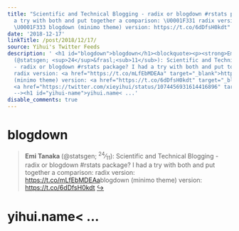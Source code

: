 ```yaml
---
title: "Scientific and Technical Blogging - radix or blogdown #rstats package? I had
  a try with both and put together a comparison: \U0001F331 radix version: https://t.co/mLfEbMDEAa
  \U0001F333 blogdown (minimo theme) version: https://t.co/6dDfsH0kdt"
date: '2018-12-17'
linkTitle: /post/2018/12/17/
source: Yihui's Twitter Feeds
description: ' <h1 id="blogdown">blogdown</h1><blockquote><p><strong>Emi Tanaka </strong>
  (@statsgen; <sup>24</sup>&frasl;<sub>11</sub>): Scientific and Technical Blogging
  - radix or blogdown #rstats package? I had a try with both and put together a comparison:
  radix version: <a href="https://t.co/mLfEbMDEAa" target="_blank">https://t.co/mLfEbMDEAa</a>blogdown
  (minimo theme) version: <a href="https://t.co/6dDfsH0kdt" target="_blank">https://t.co/6dDfsH0kdt</a>
  <a href="https://twitter.com/xieyihui/status/1074456931614416896" target="_blank">&#8618;</a></p></blockquote><!--
  --><h1 id="yihui-name">yihui.name< ...'
disable_comments: true
---
```

 <h1 id="blogdown">blogdown</h1><blockquote><p><strong>Emi Tanaka </strong> (@statsgen; <sup>24</sup>&frasl;<sub>11</sub>): Scientific and Technical Blogging - radix or blogdown #rstats package? I had a try with both and put together a comparison: radix version: <a href="https://t.co/mLfEbMDEAa" target="_blank">https://t.co/mLfEbMDEAa</a>blogdown (minimo theme) version: <a href="https://t.co/6dDfsH0kdt" target="_blank">https://t.co/6dDfsH0kdt</a> <a href="https://twitter.com/xieyihui/status/1074456931614416896" target="_blank">&#8618;</a></p></blockquote><!-- --><h1 id="yihui-name">yihui.name< ...